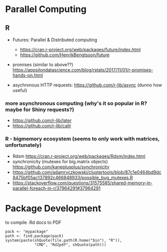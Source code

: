 # Parallel Computing

## R

* Futures: Parallel & Distributed computing
  * https://cran.r-project.org/web/packages/future/index.html
  * https://github.com/HenrikBengtsson/future

* promises (similar to above??) https://appsilondatascience.com/blog/rstats/2017/11/01/r-promises-hands-on.html

* asychronous HTTP requests: https://github.com/r-lib/async (dunno how useful)

### more asynchronous computing (why's it so popular in R? maybe for Shiny requests?)

* https://github.com/r-lib/later
* https://github.com/r-lib/callr

### R - bigmemory ecosystem (seems to only work with matrices, unfortunately)

 * Rdsm https://cran.r-project.org/web/packages/Rdsm/index.html
 * synchronicity (mutexes for big.matrix objects) https://github.com/kaneplusplus/synchronicity
  * https://github.com/adamryczkowski/clustertools/blob/87c1e0464bd9dc8475bf05ac137892c466848933/possible_bug_mutexes.R
  * https://stackoverflow.com/questions/31575585/shared-memory-in-parallel-foreach-in-r/37964291#37964291

# Package Development

to compile .Rd docs to PDF
```
pack <- "mypackage"
path <- find.package(pack)
system(paste(shQuote(file.path(R.home("bin"), "R")),
             "CMD", "Rd2pdf", shQuote(path)))
```
